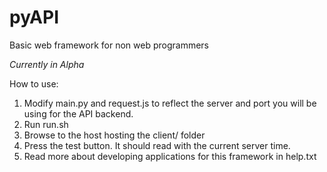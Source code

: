 # pyAPI
Basic web framework for non web programmers

*Currently in Alpha*

How to use:
1. Modify main.py and request.js to reflect the server and port you will be using for the API backend. 
2. Run run.sh
3. Browse to the host hosting the client/ folder
4. Press the test button. It should read with the current server time. 
5. Read more about developing applications for this framework in help.txt

